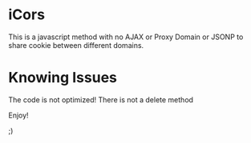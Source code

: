 # iCors

This is a javascript method with no AJAX or Proxy Domain or JSONP to share cookie between different domains.

# Knowing Issues
The code is not optimized!
There is not a delete method

Enjoy!

;)
